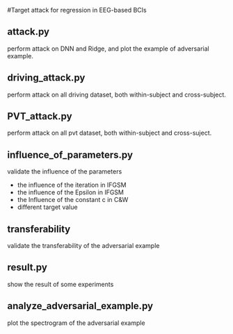 #Target attack for regression in EEG-based BCIs

## attack.py
perform attack on DNN and Ridge, and plot the example of adversarial example.

## driving_attack.py
perform attack on all driving dataset, both within-subject and cross-subject.

## PVT_attack.py
perform attack on all pvt dataset, both within-subject and cross-suject.

## influence_of_parameters.py
validate the influence of the parameters
* the influence of the iteration in IFGSM
* the influence of the Epsilon in IFGSM
* the Influence of the constant c in C&W
* different target value

## transferability
validate the transferability of the adversarial example

## result.py
show the result of some experiments

## analyze_adversarial_example.py 
plot the spectrogram of the adversarial example
